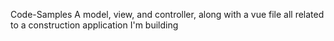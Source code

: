 Code-Samples
  A model, view, and controller, along with a vue file all related to a construction application I'm building
